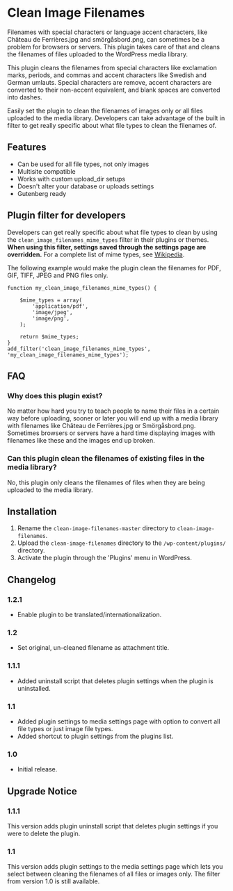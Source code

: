 # Clean Image Filenames

Filenames with special characters or language accent characters, like Château de Ferrières.jpg and smörgåsbord.png, can sometimes be a problem for browsers or servers. This plugin takes care of that and cleans the filenames of files uploaded to the WordPress media library. 

This plugin cleans the filenames from special characters like exclamation marks, periods, and commas and accent characters like Swedish and German umlauts. Special characters are remove, accent characters are converted to their non-accent equivalent, and blank spaces are converted into dashes. 

Easily set the plugin to clean the filenames of images only or all files uploaded to the media library. Developers can take advantage of the built in filter to get really specific about what file types to clean the filenames of.

## Features

* Can be used for all file types, not only images
* Multisite compatible
* Works with custom upload_dir setups
* Doesn't alter your database or uploads settings
* Gutenberg ready

## Plugin filter for developers

Developers can get really specific about what file types to clean by using the `clean_image_filenames_mime_types` filter in their plugins or themes. **When using this filter, settings saved through the settings page are overridden.** For a complete list of mime types, see [Wikipedia](http://en.wikipedia.org/wiki/Internet_media_type).

The following example would make the plugin clean the filenames for PDF, GIF, TIFF, JPEG and PNG files only. 

<pre><code>function my_clean_image_filenames_mime_types() {

	$mime_types = array(
		'application/pdf', 
		'image/jpeg', 
		'image/png', 
	);

	return $mime_types;
}
add_filter('clean_image_filenames_mime_types', 'my_clean_image_filenames_mime_types');</code></pre>

## FAQ

### Why does this plugin exist?

No matter how hard you try to teach people to name their files in a certain way before uploading, sooner or later you will end up with a media library with filenames like Château de Ferrières.jpg or Smörgåsbord.png. Sometimes browsers or servers have a hard time displaying images with filenames like these and the images end up broken. 

### Can this plugin clean the filenames of existing files in the media library?

No, this plugin only cleans the filenames of files when they are being uploaded to the media library.

## Installation

1. Rename the `clean-image-filenames-master` directory to `clean-image-filenames`.
2. Upload the `clean-image-filenames` directory to the `/wp-content/plugins/` directory.
3. Activate the plugin through the 'Plugins' menu in WordPress.

## Changelog

### 1.2.1

* Enable plugin to be translated/internationalization.

### 1.2

* Set original, un-cleaned filename as attachment title.

### 1.1.1

* Added uninstall script that deletes plugin settings when the plugin is uninstalled.

### 1.1

* Added plugin settings to media settings page with option to convert all file types or just image file types. 
* Added shortcut to plugin settings from the plugins list.

### 1.0

* Initial release.

## Upgrade Notice

### 1.1.1

This version adds plugin uninstall script that deletes plugin settings if you were to delete the plugin.

### 1.1

This version adds plugin settings to the media settings page which lets you select between cleaning the filenames of all files or images only. The filter from version 1.0 is still available.
